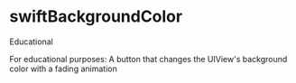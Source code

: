 # swiftBackgroundColor
Educational 

For educational purposes: A button that changes the UIView's background color with a fading animation
